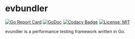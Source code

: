 # evbundler
[![Go Report Card](https://goreportcard.com/badge/github.com/go-loadtest/evbundler)](https://goreportcard.com/report/github.com/go-loadtest/evbundler)
[![GoDoc](https://godoc.org/github.com/go-loadtest/evbundler?status.svg)](https://godoc.org/github.com/go-loadtest/evbundler)
[![Codacy Badge](https://api.codacy.com/project/badge/Grade/76e08b4b0a734ca59bdb4da18b546a30)](https://app.codacy.com/gh/go-loadtest/evbundler?utm_source=github.com&utm_medium=referral&utm_content=go-loadtest/evbundler&utm_campaign=Badge_Grade_Dashboard)
[![License: MIT](https://img.shields.io/badge/License-MIT-yellow.svg)](https://opensource.org/licenses/MIT)

evundler is a performance testing framework written in Go.
